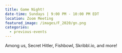 ```yaml
---
title: Game Night!
date-time: Sundays | 9:00 PM - 10:00 PM EDT
location: Zoom Meeting
featured_image: /images/F_2020/gn.png
categories:
  - previous-events
---
```

Among us, Secret Hitler, Fishbowl, Skribbl.io, and more\!
